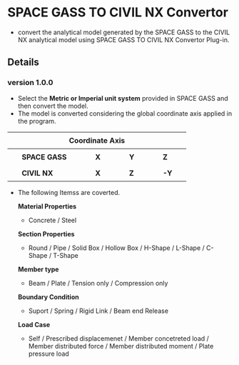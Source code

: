 # SPACE GASS TO CIVIL NX Convertor
- convert the analytical model generated by the SPACE GASS to the CIVIL NX analytical model using SPACE GASS TO CIVIL NX Convertor Plug-in.
## Details
### version 1.0.0
- Select the **Metric or Imperial unit system** provided in SPACE GASS and then convert the model.
- The model is converted considering the global coordinate axis applied in the program.

<table style="border-collapse: collapse; width: 100%;">
   <thead>
      <tr>
         <th colspan="4" style="padding: 8px 32px;"><strong>Coordinate Axis</strong></th>
      </tr>
   </thead>
   <tbody>
      <tr> 
         <td style="padding: 8px 32px;"><strong>SPACE GASS</strong></td> 
         <td style="padding: 8px 32px;"><strong>X</strong></td>
         <td style="padding: 8px 32px;"><strong>Y</strong></td>
         <td style="padding: 8px 32px;"><strong>Z</strong></td>
      </tr>    
      <tr>      
         <td style="padding: 8px 32px;"><strong>CIVIL NX</strong></td>
         <td style="padding: 8px 32px;"><strong>X</strong></td>
         <td style="padding: 8px 32px;"><strong>Z</strong></td>
         <td style="padding: 8px 32px;"><strong>-Y</strong></td>
      </tr>  
   </tbody>
</table>

   

- The following Itemss are coverted.

 
    **Material Properties**
	- Concrete / Steel

    **Section Properties**
    - Round / Pipe / Solid Box / Hollow Box / H-Shape / L-Shape / C-Shape / T-Shape


    **Member type**
    - Beam / Plate / Tension only / Compression only


	**Boundary Condition**
    - Suport / Spring / Rigid Link / Beam end Release 


	**Load Case**
    - Self / Prescribed displacemenet / Member concetreted load / Member distributed force / Member distributed moment / Plate pressure load 
